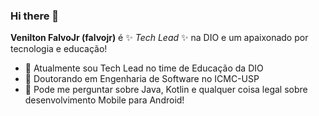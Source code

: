 ### Hi there 👋

**Venilton FalvoJr (falvojr)** é ✨ _Tech Lead_ ✨ na DIO e um apaixonado por tecnologia e educação!

- 🔭 Atualmente sou Tech Lead no time de Educação da DIO
- 🌱 Doutorando em Engenharia de Software no ICMC-USP
- 💬 Pode me perguntar sobre Java, Kotlin e qualquer coisa legal sobre desenvolvimento Mobile para Android!
